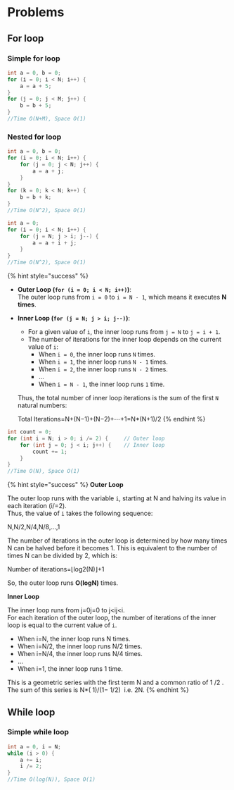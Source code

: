 # Problems

## For loop

### Simple for loop

```java
int a = 0, b = 0;    
for (i = 0; i < N; i++) {
    a = a + 5;  
}
for (j = 0; j < M; j++) {
    b = b + 5;
}
//Time O(N+M), Space O(1)
```

### Nested for loop

```java
int a = 0, b = 0; 
for (i = 0; i < N; i++) { 
    for (j = 0; j < N; j++) { 
        a = a + j; 
    } 
} 
for (k = 0; k < N; k++) { 
    b = b + k; 
}
//Time O(N^2), Space O(1)
```

```java
int a = 0;
for (i = 0; i < N; i++) {
    for (j = N; j > i; j--) {
        a = a + i + j;
    }
}
//Time O(N^2), Space O(1)
```

{% hint style="success" %}
* **Outer Loop (`for (i = 0; i < N; i++)`)**:\
  The outer loop runs from `i = 0` to `i = N - 1`, which means it executes **N times**.
*   **Inner Loop (`for (j = N; j > i; j--)`)**:

    * For a given value of `i`, the inner loop runs from `j = N` to `j = i + 1`.
    * The number of iterations for the inner loop depends on the current value of `i`:
      * When `i = 0`, the inner loop runs `N` times.
      * When `i = 1`, the inner loop runs `N - 1` times.
      * When `i = 2`, the inner loop runs `N - 2` times.
      * ...
      * When `i = N - 1`, the inner loop runs `1` time.

    Thus, the total number of inner loop iterations is the sum of the first `N` natural numbers:

    Total Iterations=N+(N−1)+(N−2)+⋯+1=N\*(N+1)/2
{% endhint %}

```java
int count = 0;
for (int i = N; i > 0; i /= 2) {     // Outer loop
    for (int j = 0; j < i; j++) {    // Inner loop
        count += 1;
    }
}
//Time O(N), Space O(1)
```

{% hint style="success" %}
**Outer Loop**

The outer loop runs with the variable `i`, starting at N and halving its value in each iteration (i/=2).\
Thus, the value of `i` takes the following sequence:

N,N/2,N/4,N/8,…,1

The number of iterations in the outer loop is determined by how many times N can be halved before it becomes 1. This is equivalent to the number of times N can be divided by 2, which is:

Number of iterations=⌊log⁡2(N)⌋+1

So, the outer loop runs **O(log⁡N)** times.

**Inner Loop**

The inner loop runs from j=0j=0 to j\<ij\<i.\
For each iteration of the outer loop, the number of iterations of the inner loop is equal to the current value of `i`.

* When i=N, the inner loop runs N times.
* When i=N/2​, the inner loop runs N/2 times.
* When i=N/4​, the inner loop runs N/4​ times.
* ...
* When i=1, the inner loop runs 1 time.

This is a geometric series with the first term N and a common ratio of 1 /2 . The sum of this series is N\*( 1)/(1− 1/2) ​ i.e. 2N.
{% endhint %}



## While loop

### Simple while loop

```java
int a = 0, i = N;
while (i > 0) {
    a += i;
    i /= 2;
}
//Time O(log(N)), Space O(1)
```



